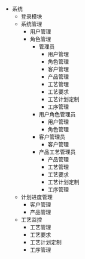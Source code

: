 - 系统
  - 登录模块
  - 系统管理
    - 用户管理
    - 角色管理
      - 管理员
        - 用户管理
        - 角色管理
        - 客户管理
        - 产品管理
        - 工艺管理
        - 工艺要求
        - 工艺计划定制
        - 工序管理
      - 用户角色管理员
        - 用户管理
        - 角色管理
      - 客户管理员
        - 客户管理
      - 产品工艺管理员
        - 产品管理
        - 工艺管理
        - 工艺要求
        - 工艺计划定制
        - 工序管理
  - 计划进度管理
    - 客户管理
    - 产品管理
  - 工艺监控
    - 工艺管理
    - 工艺要求
    - 工艺计划定制
    - 工序管理
